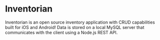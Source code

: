# Inventorian
Inventorian is an open source inventory application with CRUD capabilities built for iOS and Android! Data is stored on a local MySQL server that communicates with the client using a Node.js REST API.
